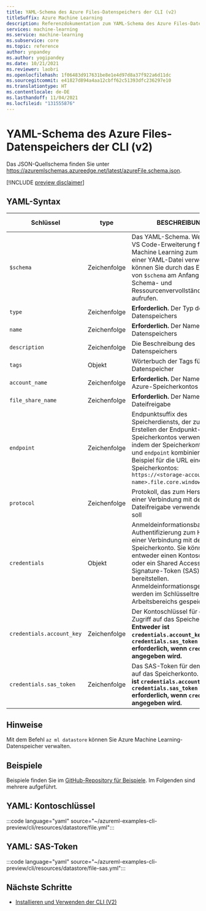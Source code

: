 ```yaml
---
title: YAML-Schema des Azure Files-Datenspeichers der CLI (v2)
titleSuffix: Azure Machine Learning
description: Referenzdokumentation zum YAML-Schema des Azure Files-Datenspeichers der CLI (v2).
services: machine-learning
ms.service: machine-learning
ms.subservice: core
ms.topic: reference
author: ynpandey
ms.author: yogipandey
ms.date: 10/21/2021
ms.reviewer: laobri
ms.openlocfilehash: 1f06483d917631be8e1e4d97d8a37f922a6d11dc
ms.sourcegitcommit: e41827d894a4aa12cbff62c51393dfc236297e10
ms.translationtype: HT
ms.contentlocale: de-DE
ms.lasthandoff: 11/04/2021
ms.locfileid: "131555876"
---
```

# <a name="cli-v2-azure-files-datastore-yaml-schema"></a>YAML-Schema des Azure Files-Datenspeichers der CLI (v2)

Das JSON-Quellschema finden Sie unter https://azuremlschemas.azureedge.net/latest/azureFile.schema.json.

[!INCLUDE [preview disclaimer](../../includes/machine-learning-preview-generic-disclaimer.md)]

## <a name="yaml-syntax"></a>YAML-Syntax

| Schlüssel | type | BESCHREIBUNG | Zulässige Werte | Standardwert |
| --- | ---- | ----------- | -------------- | ------- |
| `$schema` | Zeichenfolge | Das YAML-Schema. Wenn Sie die VS Code-Erweiterung für Azure Machine Learning zum Erstellen einer YAML-Datei verwenden, können Sie durch das Einfügen von `$schema` am Anfang der Datei Schema- und Ressourcenvervollständigungen aufrufen. | | |
| `type` | Zeichenfolge | **Erforderlich.** Der Typ des Datenspeichers | `azure_file` | |
| `name` | Zeichenfolge | **Erforderlich.** Der Name des Datenspeichers | | |
| `description` | Zeichenfolge | Die Beschreibung des Datenspeichers | | |
| `tags` | Objekt | Wörterbuch der Tags für den Datenspeicher | | |
| `account_name` | Zeichenfolge | **Erforderlich.** Der Name des Azure-Speicherkontos | | |
| `file_share_name` | Zeichenfolge | **Erforderlich.** Der Name der Dateifreigabe | | |
| `endpoint` | Zeichenfolge | Endpunktsuffix des Speicherdiensts, der zum Erstellen der Endpunkt-URL des Speicherkontos verwendet wird, indem der Speicherkontoname und `endpoint` kombiniert werden. Beispiel für die URL eines Speicherkontos: `https://<storage-account-name>.file.core.windows.net`. | | `core.windows.net` |
| `protocol` | Zeichenfolge | Protokoll, das zum Herstellen einer Verbindung mit der Dateifreigabe verwendet werden soll | `https` | `https` |
| `credentials` | Objekt | Anmeldeinformationsbasierte Authentifizierung zum Herstellen einer Verbindung mit dem Azure-Speicherkonto. Sie können entweder einen Kontoschlüssel oder ein Shared Access Signature-Token (SAS) bereitstellen. Anmeldeinformationsgeheimnisse werden im Schlüsseltresor des Arbeitsbereichs gespeichert. | | |
| `credentials.account_key` | Zeichenfolge | Der Kontoschlüssel für den Zugriff auf das Speicherkonto. **Entweder ist `credentials.account_key` oder `credentials.sas_token` erforderlich, wenn `credentials` angegeben wird.** | | |
| `credentials.sas_token` | Zeichenfolge | Das SAS-Token für den Zugriff auf das Speicherkonto. **Entweder ist `credentials.account_key` oder `credentials.sas_token` erforderlich, wenn `credentials` angegeben wird.** | | |

## <a name="remarks"></a>Hinweise

Mit dem Befehl `az ml datastore` können Sie Azure Machine Learning-Datenspeicher verwalten.

## <a name="examples"></a>Beispiele

Beispiele finden Sie im [GitHub-Repository für Beispiele](https://github.com/Azure/azureml-examples/tree/main/cli/resources/datastore). Im Folgenden sind mehrere aufgeführt.

## <a name="yaml-account-key"></a>YAML: Kontoschlüssel

:::code language="yaml" source="~/azureml-examples-cli-preview/cli/resources/datastore/file.yml":::

## <a name="yaml-sas-token"></a>YAML: SAS-Token

:::code language="yaml" source="~/azureml-examples-cli-preview/cli/resources/datastore/file-sas.yml":::

## <a name="next-steps"></a>Nächste Schritte

- [Installieren und Verwenden der CLI (V2)](how-to-configure-cli.md)
